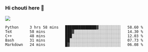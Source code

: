 ### Hi chouti here 👋

![](https://github-readme-stats.vercel.app/api?username=l0nl1f3)

<!--START_SECTION:waka-->
```text
Python     3 hrs 58 mins   ██████████████▓░░░░░░░░░░   58.60 % 
TeX        58 mins         ███▓░░░░░░░░░░░░░░░░░░░░░   14.30 % 
C++        48 mins         ███░░░░░░░░░░░░░░░░░░░░░░   12.03 % 
Bash       31 mins         ██░░░░░░░░░░░░░░░░░░░░░░░   07.73 % 
Markdown   24 mins         █▓░░░░░░░░░░░░░░░░░░░░░░░   06.08 % 
```
<!--END_SECTION:waka-->

<!--
**l0nl1f3/l0nl1f3** is a ✨ _special_ ✨ repository because its `README.md` (this file) appears on your GitHub profile.

Here are some ideas to get you started:

- 🔭 I’m currently working on ...
- 🌱 I’m currently learning ...
- 👯 I’m looking to collaborate on ...
- 🤔 I’m looking for help with ...
- 💬 Ask me about ...
- 📫 How to reach me: ...
- 😄 Pronouns: ...
- ⚡ Fun fact: ...
-->
